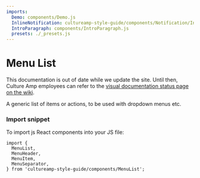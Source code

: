 ```yaml
---
imports:
  Demo: components/Demo.js
  InlineNotification: cultureamp-style-guide/components/Notification/InlineNotification.js
  IntroParagraph: components/IntroParagraph.js
  presets: ./_presets.js
---
```


# Menu List

<div><InlineNotification persistent={true} type="cautionary" title="Out of date">This documentation is out of date while we update the site. Until then, Culture Amp employees can refer to the <a href="https://cultureamp.atlassian.net/wiki/spaces/CA/pages/916161089/Kaizen+Visual+Documentation+Status">visual documentation status page on the wiki</a>.</InlineNotification></div>

<IntroParagraph>

A generic list of items or actions, to be used with dropdown menus etc.

</IntroParagraph>

<Demo presets={presets} />

### Import snippet

To import js React components into your JS file:

```
import {
  MenuList,
  MenuHeader,
  MenuItem,
  MenuSeparator,
} from 'cultureamp-style-guide/components/MenuList';
```
